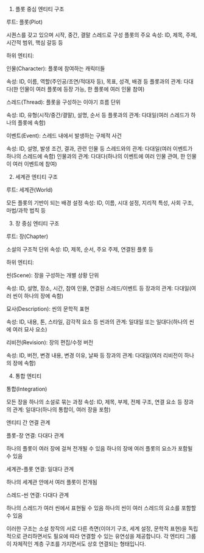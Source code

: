 
1. 플롯 중심 엔티티 구조

루트: 플롯(Plot)

시퀀스를 갖고 있으며 시작, 중간, 결말 스레드로 구성
플롯의 주요 속성: ID, 제목, 주제, 시간적 범위, 핵심 갈등 등


하위 엔티티:

인물(Character): 플롯에 참여하는 캐릭터들

속성: ID, 이름, 역할(주인공/조연/적대자 등), 목표, 성격, 배경 등
플롯과의 관계: 다대다(한 인물이 여러 플롯에 등장 가능, 한 플롯에 여러 인물 참여)


스레드(Thread): 플롯을 구성하는 이야기 흐름 단위

속성: ID, 유형(시작/중간/결말), 설명, 순서 등
플롯과의 관계: 다대일(여러 스레드가 하나의 플롯에 속함)


이벤트(Event): 스레드 내에서 발생하는 구체적 사건

속성: ID, 설명, 발생 조건, 결과, 관련 인물 등
스레드와의 관계: 다대일(여러 이벤트가 하나의 스레드에 속함)
인물과의 관계: 다대다(하나의 이벤트에 여러 인물 관여, 한 인물이 여러 이벤트에 참여)





2. 세계관 엔티티 구조

루트: 세계관(World)

모든 플롯의 기반이 되는 배경 설정
속성: ID, 이름, 시대 설정, 지리적 특성, 사회 구조, 마법/과학 법칙 등



3. 장 중심 엔티티 구조

루트: 장(Chapter)

소설의 구조적 단위
속성: ID, 제목, 순서, 주요 주제, 연결된 플롯 등


하위 엔티티:

씬(Scene): 장을 구성하는 개별 상황 단위

속성: ID, 설명, 장소, 시간, 참여 인물, 연결된 스레드/이벤트 등
장과의 관계: 다대일(여러 씬이 하나의 장에 속함)


묘사(Description): 씬의 문학적 표현

속성: ID, 내용, 톤, 스타일, 감각적 요소 등
씬과의 관계: 일대일 또는 일대다(하나의 씬에 여러 묘사 요소)


리비전(Revision): 장의 편집/수정 버전

속성: ID, 버전, 변경 내용, 변경 이유, 날짜 등
장과의 관계: 다대일(여러 리비전이 하나의 장에 속함)





4. 통합 엔티티

통합(Integration)

모든 장을 하나의 소설로 묶는 과정
속성: ID, 제목, 부제, 전체 구조, 연결 요소 등
장과의 관계: 일대다(하나의 통합이, 여러 장을 포함)



엔티티 간 연결 관계

플롯-장 연결: 다대다 관계

하나의 플롯이 여러 장에 걸쳐 전개될 수 있음
하나의 장에 여러 플롯의 요소가 포함될 수 있음


세계관-플롯 연결: 일대다 관계

하나의 세계관 안에서 여러 플롯이 전개됨


스레드-씬 연결: 다대다 관계

하나의 스레드가 여러 씬에서 표현될 수 있음
하나의 씬이 여러 스레드의 요소를 포함할 수 있음



이러한 구조는 소설 창작의 서로 다른 측면(이야기 구조, 세계 설정, 문학적 표현)을 독립적으로 관리하면서도 필요에 따라 연결할 수 있는 유연성을 제공합니다. 각 엔티티 그룹이 자체적인 계층 구조를 가지면서도 상호 연결되는 형태입니다.